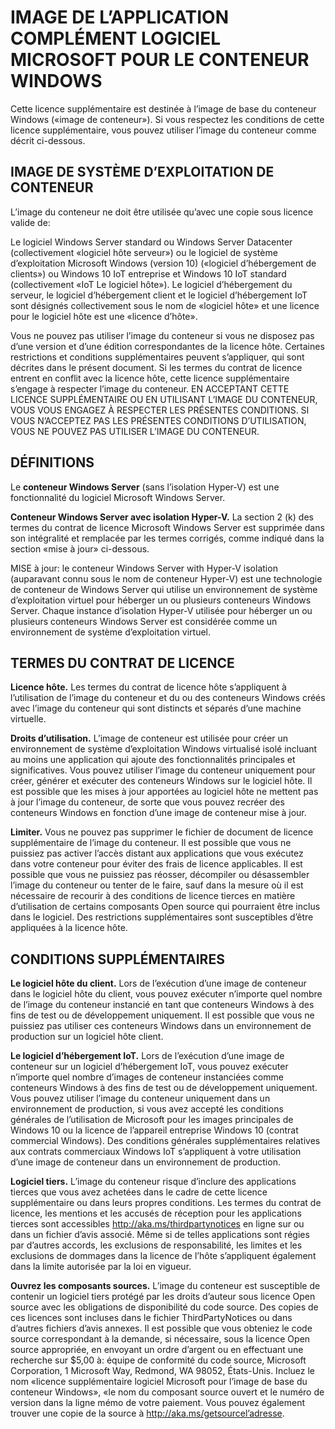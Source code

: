 # <a name="microsoft-software-supplemental-license-for-windows-container-base-image"></a>IMAGE DE L’APPLICATION COMPLÉMENT LOGICIEL MICROSOFT POUR LE CONTENEUR WINDOWS

Cette licence supplémentaire est destinée à l’image de base du conteneur Windows («image de conteneur»). Si vous respectez les conditions de cette licence supplémentaire, vous pouvez utiliser l’image du conteneur comme décrit ci-dessous.

## <a name="container-os-image"></a>IMAGE DE SYSTÈME D’EXPLOITATION DE CONTENEUR
L’image du conteneur ne doit être utilisée qu’avec une copie sous licence valide de:

Le logiciel Windows Server standard ou Windows Server Datacenter (collectivement «logiciel hôte serveur») ou le logiciel de système d’exploitation Microsoft Windows (version 10) («logiciel d’hébergement de clients») ou Windows 10 IoT entreprise et Windows 10 IoT standard (collectivement «IoT Le logiciel hôte»).
Le logiciel d’hébergement du serveur, le logiciel d’hébergement client et le logiciel d’hébergement IoT sont désignés collectivement sous le nom de «logiciel hôte» et une licence pour le logiciel hôte est une «licence d’hôte».

Vous ne pouvez pas utiliser l’image du conteneur si vous ne disposez pas d’une version et d’une édition correspondantes de la licence hôte. Certaines restrictions et conditions supplémentaires peuvent s’appliquer, qui sont décrites dans le présent document. Si les termes du contrat de licence entrent en conflit avec la licence hôte, cette licence supplémentaire s’engage à respecter l’image du conteneur. EN ACCEPTANT CETTE LICENCE SUPPLÉMENTAIRE OU EN UTILISANT L’IMAGE DU CONTENEUR, VOUS VOUS ENGAGEZ À RESPECTER LES PRÉSENTES CONDITIONS. SI VOUS N’ACCEPTEZ PAS LES PRÉSENTES CONDITIONS D’UTILISATION, VOUS NE POUVEZ PAS UTILISER L’IMAGE DU CONTENEUR.

## <a name="definitions"></a>DÉFINITIONS
Le **conteneur Windows Server** (sans l’isolation Hyper-V) est une fonctionnalité du logiciel Microsoft Windows Server.

**Conteneur Windows Server avec isolation Hyper-V.** La section 2 (k) des termes du contrat de licence Microsoft Windows Server est supprimée dans son intégralité et remplacée par les termes corrigés, comme indiqué dans la section «mise à jour» ci-dessous.

MISE à jour: le conteneur Windows Server with Hyper-V isolation (auparavant connu sous le nom de conteneur Hyper-V) est une technologie de conteneur de Windows Server qui utilise un environnement de système d’exploitation virtuel pour héberger un ou plusieurs conteneurs Windows Server. Chaque instance d’isolation Hyper-V utilisée pour héberger un ou plusieurs conteneurs Windows Server est considérée comme un environnement de système d’exploitation virtuel.

## <a name="license-terms"></a>TERMES DU CONTRAT DE LICENCE
**Licence hôte.** Les termes du contrat de licence hôte s’appliquent à l’utilisation de l’image du conteneur et du ou des conteneurs Windows créés avec l’image du conteneur qui sont distincts et séparés d’une machine virtuelle.

**Droits d’utilisation.** L’image de conteneur est utilisée pour créer un environnement de système d’exploitation Windows virtualisé isolé incluant au moins une application qui ajoute des fonctionnalités principales et significatives. Vous pouvez utiliser l’image du conteneur uniquement pour créer, générer et exécuter des conteneurs Windows sur le logiciel hôte. Il est possible que les mises à jour apportées au logiciel hôte ne mettent pas à jour l’image du conteneur, de sorte que vous pouvez recréer des conteneurs Windows en fonction d’une image de conteneur mise à jour.

**Limiter.** Vous ne pouvez pas supprimer le fichier de document de licence supplémentaire de l’image du conteneur. Il est possible que vous ne puissiez pas activer l’accès distant aux applications que vous exécutez dans votre conteneur pour éviter des frais de licence applicables. Il est possible que vous ne puissiez pas réosser, décompiler ou désassembler l’image du conteneur ou tenter de le faire, sauf dans la mesure où il est nécessaire de recourir à des conditions de licence tierces en matière d’utilisation de certains composants Open source qui pourraient être inclus dans le logiciel. Des restrictions supplémentaires sont susceptibles d’être appliquées à la licence hôte.

## <a name="additional-terms"></a>CONDITIONS SUPPLÉMENTAIRES
**Le logiciel hôte du client.** Lors de l’exécution d’une image de conteneur dans le logiciel hôte du client, vous pouvez exécuter n’importe quel nombre de l’image du conteneur instancié en tant que conteneurs Windows à des fins de test ou de développement uniquement. Il est possible que vous ne puissiez pas utiliser ces conteneurs Windows dans un environnement de production sur un logiciel hôte client.

**Le logiciel d’hébergement IoT.** Lors de l’exécution d’une image de conteneur sur un logiciel d’hébergement IoT, vous pouvez exécuter n’importe quel nombre d’images de conteneur instanciées comme conteneurs Windows à des fins de test ou de développement uniquement. Vous pouvez utiliser l’image du conteneur uniquement dans un environnement de production, si vous avez accepté les conditions générales de l’utilisation de Microsoft pour les images principales de Windows 10 ou la licence de l’appareil entreprise Windows 10 (contrat commercial Windows). Des conditions générales supplémentaires relatives aux contrats commerciaux Windows IoT s’appliquent à votre utilisation d’une image de conteneur dans un environnement de production.

**Logiciel tiers.** L’image du conteneur risque d’inclure des applications tierces que vous avez achetées dans le cadre de cette licence supplémentaire ou dans leurs propres conditions. Les termes du contrat de licence, les mentions et les accusés de réception pour les applications tierces sont accessibles http://aka.ms/thirdpartynotices en ligne sur ou dans un fichier d’avis associé. Même si de telles applications sont régies par d’autres accords, les exclusions de responsabilité, les limites et les exclusions de dommages dans la licence de l’hôte s’appliquent également dans la limite autorisée par la loi en vigueur.

**Ouvrez les composants sources.** L’image du conteneur est susceptible de contenir un logiciel tiers protégé par les droits d’auteur sous licence Open source avec les obligations de disponibilité du code source. Des copies de ces licences sont incluses dans le fichier ThirdPartyNotices ou dans d’autres fichiers d’avis annexes. Il est possible que vous obteniez le code source correspondant à la demande, si nécessaire, sous la licence Open source appropriée, en envoyant un ordre d’argent ou en effectuant une recherche sur $5,00 à: équipe de conformité du code source, Microsoft Corporation, 1 Microsoft Way, Redmond, WA 98052, États-Unis. Incluez le nom «licence supplémentaire logiciel Microsoft pour l’image de base du conteneur Windows», «le nom du composant source ouvert et le numéro de version dans la ligne mémo de votre paiement. Vous pouvez également trouver une copie de la source à http://aka.ms/getsourcel’adresse.
